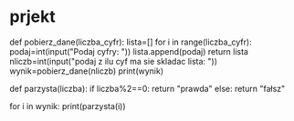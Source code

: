 # prjekt

def pobierz_dane(liczba_cyfr):
    lista=[]
    for i in range(liczba_cyfr):
        podaj=int(input("Podaj cyfry: "))
        lista.append(podaj)
    return lista
nliczb=int(input("podaj z ilu cyf ma sie skladac lista: "))
wynik=pobierz_dane(nliczb)
print(wynik)

def parzysta(liczba):
    if liczba%2==0:
        return "prawda"
    else:
        return "fałsz"

for i in wynik:
    print(parzysta(i))
